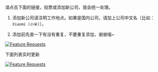 
请点击下面的链接，投票或添加新公司，我会统一处理。

1. 添加新公司请注明工作地点。如果是国内公司，请加上公司中文名（比如：`Xiaomi (小米)`）。

2. 添加前先查一下有没有重复，不要重复添加，谢谢喵~

[![Feature Requests](https://cloud.githubusercontent.com/assets/390379/10127973/045b3a96-6560-11e5-9b20-31a2032956b2.png)](http://feathub.com/formulahendry/955.WLB)

下面列表实时更新

[![Feature Requests](http://feathub.com/formulahendry/955.WLB?format=svg)](http://feathub.com/formulahendry/955.WLB)
